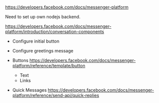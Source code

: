 
https://developers.facebook.com/docs/messenger-platform


Need to set up own nodejs backend.


https://developers.facebook.com/docs/messenger-platform/introduction/conversation-components


* Configure initial button
* Configure greetings message


* Buttons
https://developers.facebook.com/docs/messenger-platform/reference/template/button
  * Text
  * Links


* Quick Messages
https://developers.facebook.com/docs/messenger-platform/reference/send-api/quick-replies



